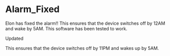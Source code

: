 # Alarm_Fixed

Elon has fixed the alarm!!
This ensures that the device switches off by 12AM and wake by 5AM.
This software has been tested to work.

Updated

This ensures that the device switches off by 11PM and wakes up by 5AM.
